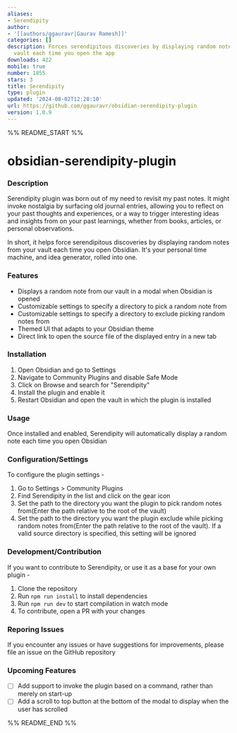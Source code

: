```yaml
---
aliases:
- Serendipity
author:
- '[[authors/ggauravr|Gaurav Ramesh]]'
categories: []
description: Forces serendipitous discoveries by displaying random notes from your
  vault each time you open the app
downloads: 422
mobile: true
number: 1855
stars: 3
title: Serendipity
type: plugin
updated: '2024-08-02T12:28:10'
url: https://github.com/ggauravr/obsidian-serendipity-plugin
version: 1.0.9
---
```


%% README_START %%

# obsidian-serendipity-plugin

### Description
Serendipity plugin was born out of my need to revisit my past notes. It might invoke nostalgia by surfacing old journal entries, allowing you to reflect on your past thoughts and experiences, or a way to trigger interesting ideas and insights from on your past learnings, whether from books, articles, or personal observations.

In short, it helps force serendipitous discoveries by displaying random notes from your vault each time you open Obsidian. It's your personal time machine, and idea generator, rolled into one.

### Features
- Displays a random note from our vault in a modal when Obsidian is opened
- Customizable settings to specify a directory to pick a random note from
- Customizable settings to specify a directory to exclude picking random notes from
- Themed UI that adapts to your Obsidian theme
- Direct link to open the source file of the displayed entry in a new tab

### Installation
1. Open Obsidian and go to Settings
2. Navigate to Community Plugins and disable Safe Mode
3. Click on Browse and search for "Serendipity"
3. Install the plugin and enable it
4. Restart Obsidian and open the vault in which the plugin is installed

### Usage
Once installed and enabled, Serendipity will automatically display a random note each time you open Obsidian

### Configuration/Settings
To configure the plugin settings - 
1. Go to Settings > Community Plugins
2. Find Serendipity in the list and click on the gear icon
3. Set the path to the directory you want the plugin to pick random notes from(Enter the path relative to the root of the vault)
4. Set the path to the directory you want the plugin exclude while picking random notes from(Enter the path relative to the root of the vault). If a valid source directory is specified, this setting will be ignored

### Development/Contribution
If you want to contribute to Serendipity, or use it as a base for your own plugin -

1. Clone the repository
2. Run `npm run install` to install dependencies
3. Run `npm run dev` to start compilation in watch mode
4. To contribute, open a PR with your changes

### Reporing Issues
If you encounter any issues or have suggestions for improvements, please file an issue on the GitHub repository

### Upcoming Features
- [ ] Add support to invoke the plugin based on a command, rather than merely on start-up
- [ ] Add a scroll to top button at the bottom of the modal to display when the user has scrolled

%% README_END %%